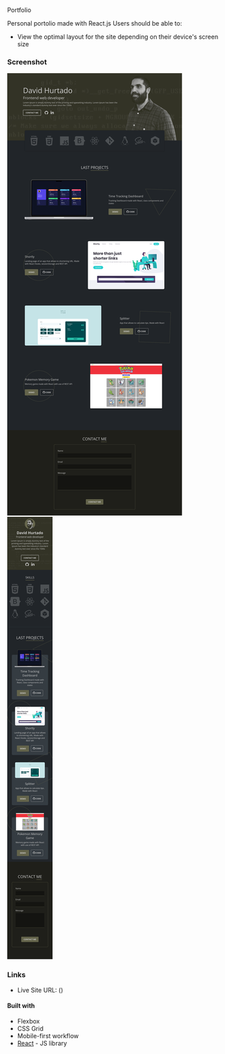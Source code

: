 Portfolio

Personal portolio made with React.js
Users should be able to:

- View the optimal layout for the site depending on their device's screen size

### Screenshot

![](./screenshot-desktop.png)
![](./screenshot-mobile.png)

### Links

- Live Site URL: ()

#### Built with

- Flexbox
- CSS Grid
- Mobile-first workflow
- [React](https://reactjs.org/) - JS library
